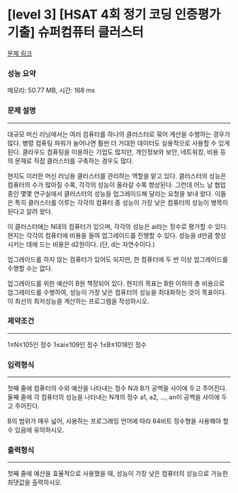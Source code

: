 # [level 3] [HSAT 4회 정기 코딩 인증평가 기출] 슈퍼컴퓨터 클러스터

[문제 링크](https://softeer.ai/practice/info.do?idx=1&eid=1204&sw_prbl_sbms_sn=181552)

### 성능 요약
메모리: 50.77 MB, 시간: 168 ms

### 문제 설명

-----

대규모 머신 러닝에서는 여러 컴퓨터를 하나의 클러스터로 묶어 계산을 수행하는 경우가 많다. 병렬 컴퓨팅 파워가 늘어나면 훨씬 더 거대한 데이터도 실용적으로 사용할 수 있게 된다. 클라우드 컴퓨팅을 이용하는 기업도 많지만, 개인정보와 보안, 네트워킹, 비용 등의 문제로 직접 클러스터를 구축하는 경우도 많다.

현지도 이러한 머신 러닝용 클러스터를 관리하는 역할을 맡고 있다. 클러스터의 성능은 컴퓨터의 수가 많아질 수록, 각각의 성능이 올라갈 수록 향상된다. 그런데 어느 날 협업 중인 몇몇 연구실에서 클러스터의 성능을 업그레이드해 달라는 요청을 보내 왔다. 이들은 특히 클러스터를 이루는 각각의 컴퓨터 중 성능이 가장 낮은 컴퓨터의 성능이 병목이 된다고 알려 왔다.

이 클러스터에는 N대의 컴퓨터가 있으며, 각각의 성능은 ai라는 정수로 평가할 수 있다. 현지는 각각의 컴퓨터에 비용을 들여 업그레이드를 진행할 수 있다. 성능을 d만큼 향상시키는 데에 드는 비용은 d2원이다. (단, d는 자연수이다.)

업그레이드를 하지 않는 컴퓨터가 있어도 되지만, 한 컴퓨터에 두 번 이상 업그레이드를 수행할 수는 없다.

업그레이드를 위한 예산이 B원 책정되어 있다. 현지의 목표는 B원 이하의 총 비용으로 업그레이드를 수행하여, 성능이 가장 낮은 컴퓨터의 성능을 최대화하는 것이 목표이다. 이 최선의 최저성능을 계산하는 프로그램을 작성하시오.

### 제약조건

-----

1≤N≤105인 정수
1≤ai≤109인 정수
1≤B≤1018인 정수

### 입력형식
-----
첫째 줄에 컴퓨터의 수와 예산을 나타내는 정수 N과 B가 공백을 사이에 두고 주어진다.
둘째 줄에 각 컴퓨터의 성능을 나타내는 N개의 정수 a1, a2, ..., an이 공백을 사이에 두고 주어진다.

B의 범위가 매우 넓어, 사용하는 프로그래밍 언어에 따라 64비트 정수형을 사용해야 할 수 있음에 유의하시오.

### 출력형식
-----
첫째 줄에 예산을 효율적으로 사용했을 때, 성능이 가장 낮은 컴퓨터의 성능으로 가능한 최댓값을 출력하시오.